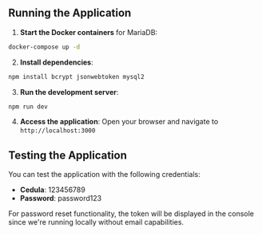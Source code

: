 ## Running the Application

1. **Start the Docker containers** for MariaDB:

```bash
docker-compose up -d
```

2. **Install dependencies**:

```bash
npm install bcrypt jsonwebtoken mysql2
```

3. **Run the development server**:

```bash
npm run dev
```

4. **Access the application**:
   Open your browser and navigate to `http://localhost:3000`

## Testing the Application

You can test the application with the following credentials:

- **Cedula**: 123456789
- **Password**: password123

For password reset functionality, the token will be displayed in the console since we're running locally without email capabilities.

